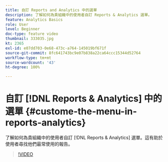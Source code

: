 ```yaml
---
title: 自訂 Reports and Analytics 中的選單
description: 了解如何為貴組織中的使用者自訂 Reports & Analytics 選單。
feature: Analytics Basics
role: User
level: Beginner
doc-type: feature video
thumbnail: 333035.jpg
kt: 2365
exl-id: e07dd703-0e68-473c-a764-145019bf671f
source-git-commit: 8fc641743bc9e07b838a22ca64ccc15344d52764
workflow-type: tm+mt
source-wordcount: '43'
ht-degree: 100%

---
```


# 自訂 [!DNL Reports & Analytics] 中的選單 {#custome-the-menu-in-reports-analytics}

了解如何為貴組織中的使用者自訂 [!DNL Reports & Analytics] 選單。這有助於使用者尋找他們最常使用的報告。

>[!VIDEO](https://video.tv.adobe.com/v/333035/?quality=12&learn=on)
